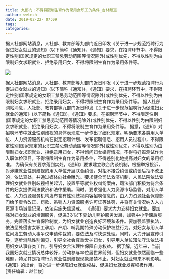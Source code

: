 ```yaml
---
title: 九部门：不得将限制生育作为录用女职工的条件_吉林频道
author: wetech
date: 2019-02-22- 07:09
tags: 
categories: 
---
```

据人社部网站消息，人社部、教育部等九部门近日印发《关于进一步规范招聘行为促进妇女就业的通知》(以下简称《通知》)，《通知》要求，在招聘环节中，不得限定性别(国家规定的女职工禁忌劳动范围等情况除外)或性别优先，不得以性别为由限制妇女求职就业、拒绝录用妇女，不得将限制生育作为录用条件等。
<!-- more -->
                
<img align="center" border="0" src="http://p2.ifengimg.com/a/2016/0810/204c433878d5cf9size1_w16_h16.png" />
                
            
据人社部网站消息，人社部、教育部等九部门近日印发《关于进一步规范招聘行为促进妇女就业的通知》(以下简称《通知》)，《通知》要求，在招聘环节中，不得限定性别(国家规定的女职工禁忌劳动范围等情况除外)或性别优先，不得以性别为由限制妇女求职就业、拒绝录用妇女，不得将限制生育作为录用条件等。
据人社部网站消息，人社部、教育部等九部门近日印发《关于进一步规范招聘行为促进妇女就业的通知》(以下简称《通知》)，《通知》要求，在招聘环节中，不得限定性别(国家规定的女职工禁忌劳动范围等情况除外)或性别优先，不得以性别为由限制妇女求职就业、拒绝录用妇女，不得将限制生育作为录用条件等。
据悉，《通知》对招聘环节中就业性别歧视的具体表现进一步作出了细化规定。明确要求各类用人单位、人力资源服务机构在拟定招聘计划、发布招聘信息、招用人员过程中，不得限定性别(国家规定的女职工禁忌劳动范围等情况除外)或性别优先，不得以性别为由限制妇女求职就业、拒绝录用妇女，不得询问妇女婚育情况，不得将妊娠测试作为入职体检项目，不得将限制生育作为录用条件，不得差别化地提高对妇女的录用标准。
为确保有关要求落到实处，《通知》要求建立联合约谈机制，根据举报投诉，对涉嫌就业性别歧视的用人单位开展联合约谈，对拒不接受约谈或约谈后拒不改正的，依法查处，并通过媒体向社会曝光。要求健全司法救济机制，人民法院依法受理妇女就业性别歧视相关起诉，设置平等就业权纠纷案由，司法部门积极为符合条件的妇女提供司法救济和法律援助。同时，要求强化人力资源市场监管，对用人单位、人力资源服务机构发布含有性别歧视内容招聘信息的，由人力资源社会保障部门给予责令改正、罚款、吊销人力资源服务许可证等处罚，并将有关情况纳入人力资源市场诚信记录，依法实施失信惩戒。
《通知》要求大力支持妇女就业。要加强对妇女就业的培训服务，促进3岁以下婴幼儿照护服务发展，加强中小学课后服务，完善落实生育保险制度，为妇女就业创造良好环境和条件。要加强监察执法，依法惩处侵害女职工孕期、产期、哺乳期特殊劳动保护权益行为。对妇女与用人单位间发生劳动人事争议申请仲裁的，要依法及时快速处理。同时，大力开展宣传引导，逐步消除性别偏见，引导全社会尊重爱护妇女，引导用人单位知法守法依法招用妇女从事各类工作，引导妇女合法理性保障自身权益。
据了解，近年来，当前我国妇女就业情况总体较好，劳动参与率位居世界前列，但妇女就业依然面临一些难题，特尤其是招聘行为就业性别歧视现象屡禁不止，对妇女就业带来不利影响。《通知》的出台，将对进一步保障妇女就业权益、促进妇女就业发挥积极作用。
[责任编辑：赵佳俊]
            
